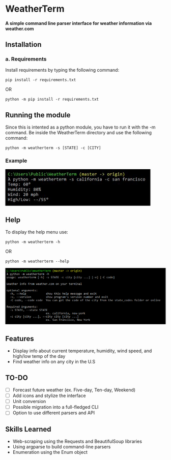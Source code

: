 # WeatherTerm
#### A simple command line parser interface for weather information via weather.com

## Installation 
### a. Requirements
Install requirements by typing the following command:

```
pip install -r requirements.txt
```
OR
```
python -m pip install -r requirements.txt
```

## Running the module
Since this is intented as a python module, you have to run it with the -m command. Be inside the WeatherTerm directory and use the following command:
```
python -m weatherterm -s [STATE] -c [CITY]
```
### Example
![](testimages/example.JPG)

## Help 
To display the help menu use:
```
python -m weatherterm -h
```
OR
```
python -m weatherterm --help
```
![](testimages/help.PNG)

## Features
* Display info about current temperature, humidity, wind speed, and high/low temp of the day
* Find weather info on any city in the U.S 

## TO-DO
- [ ] Forecast future weather (ex. Five-day, Ten-day, Weekend)
- [ ] Add icons and stylize the interface
- [ ] Unit conversion
- [ ] Possible migration into a full-fledged CLI
- [ ] Option to use different parsers and API

## Skills Learned 
- Web-scraping using the Requests and BeautifulSoup libraries 
- Using argparse to build command-line parsers
- Enumeration using the Enum object

